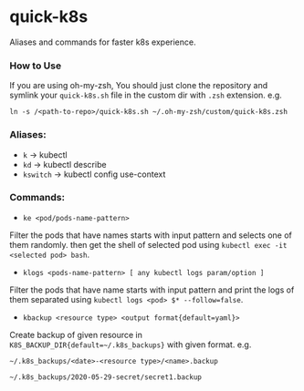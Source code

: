 # quick-k8s
Aliases and commands for faster k8s experience.

### How to Use
If you are using oh-my-zsh, You should just clone the repository and symlink your ```quick-k8s.sh``` file in the custom dir with ```.zsh``` extension. e.g.

```
ln -s /<path-to-repo>/quick-k8s.sh ~/.oh-my-zsh/custom/quick-k8s.zsh
```

### Aliases:
- ```k``` -> kubectl
- ```kd``` -> kubectl describe
- ```kswitch``` -> kubectl config use-context

### Commands:

- ```ke <pod/pods-name-pattern>```

Filter the pods that have names starts with input pattern and selects one of them randomly. then get the shell of selected pod using ```kubectl exec -it <selected pod> bash```.

- ```klogs <pods-name-pattern> [ any kubectl logs param/option ]```

Filter the pods that have name starts with input pattern and print the logs of them separated using ```kubectl logs <pod> $* --follow=false```.

- ```kbackup <resource type> <output format{default=yaml}>```

Create backup of given resource in ```K8S_BACKUP_DIR{default=~/.k8s_backups}``` with given format. e.g.

```~/.k8s_backups/<date>-<resource type>/<name>.backup```

```~/.k8s_backups/2020-05-29-secret/secret1.backup```   
